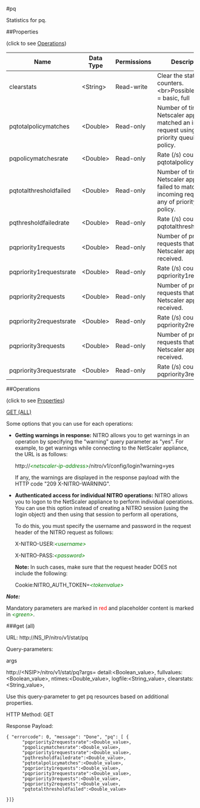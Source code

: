 #pq

Statistics for pq.


##Properties 
<span>(click to see [Operations](#operations))</span>


<table><thead><tr><th>Name</th><th> Data Type</th><th> Permissions</th><th>Description</th></tr></thead><tbody><tr><td>clearstats</td><td>&lt;String></td><td>Read-write</td><td>Clear the statsistics / counters.&lt;br>Possible values = basic, full</td><tr><tr><td>pqtotalpolicymatches</td><td>&lt;Double></td><td>Read-only</td><td>Number of times the Netscaler appliance matched an incoming request using any priority queuing policy.</td><tr><tr><td>pqpolicymatchesrate</td><td>&lt;Double></td><td>Read-only</td><td>Rate (/s) counter for pqtotalpolicymatches</td><tr><tr><td>pqtotalthresholdfailed</td><td>&lt;Double></td><td>Read-only</td><td>Number of times the Netscaler appliance failed to match an incoming request to any of priority queing policy.</td><tr><tr><td>pqthresholdfailedrate</td><td>&lt;Double></td><td>Read-only</td><td>Rate (/s) counter for pqtotalthresholdfailed</td><tr><tr><td>pqpriority1requests</td><td>&lt;Double></td><td>Read-only</td><td>Number of priority 1 requests that the Netscaler appliance received.</td><tr><tr><td>pqpriority1requestsrate</td><td>&lt;Double></td><td>Read-only</td><td>Rate (/s) counter for pqpriority1requests</td><tr><tr><td>pqpriority2requests</td><td>&lt;Double></td><td>Read-only</td><td>Number of priority 2 requests that the Netscaler appliance received.</td><tr><tr><td>pqpriority2requestsrate</td><td>&lt;Double></td><td>Read-only</td><td>Rate (/s) counter for pqpriority2requests</td><tr><tr><td>pqpriority3requests</td><td>&lt;Double></td><td>Read-only</td><td>Number of priority 3 requests that the Netscaler appliance received.</td><tr><tr><td>pqpriority3requestsrate</td><td>&lt;Double></td><td>Read-only</td><td>Rate (/s) counter for pqpriority3requests</td><tr></tbody></table>
##Operations 
<span>(click to see [Properties](#properties))</span>


[GET (ALL)](#get-(all))


Some options that you can use for each operations:
<ul><li><p><b>Getting warnings in response:</b> NITRO allows you to get warnings in an operation by specifying the "warning" query parameter as "yes". For example, to get warnings while connecting to the NetScaler appliance, the URL is as follows:</p><p>http://<span style="color:green;font-style:italic;">&lt;netscaler-ip-address&gt;</span>/nitro/v1/config/login?warning=yes</p><p>If any, the warnings are displayed in the response payload with the HTTP code "209 X-NITRO-WARNING".</p></li><li><p><b>Authenticated access for individual NITRO operations:</b> NITRO allows you to logon to the NetScaler appliance to perform individual operations. You can use this option instead of creating a NITRO session (using the login object) and then using that session to perform all operations,</p><p>To do this, you must specify the username and password in the request header of the NITRO request as follows:</p><p>X-NITRO-USER:<span style="color:green;font-style:italic;">&lt;username&gt;</span></p><p>X-NITRO-PASS:<span style="color:green;font-style:italic;">&lt;password&gt;</span></p><p><b>Note:</b> In such cases, make sure that the request header DOES not include the following:</p><p>Cookie:NITRO_AUTH_TOKEN=<span style="color:green;font-style:italic;">&lt;tokenvalue&gt;</span></p></li></ul>



***Note:*** 
Mandatory parameters are marked in <span style="color:#FF0000;">red</span> and placeholder content is marked in <span style="color:green;font-style:italic">&lt;green&gt;</span>.

###get (all)



URL: http://NS_IP/nitro/v1/stat/pq
Query-parameters:
args
http://&lt;NSIP&gt;/nitro/v1/stat/pq?args=      detail:&lt;Boolean_value&gt;,      fullvalues:&lt;Boolean_value&gt;,      ntimes:&lt;Double_value&gt;,      logfile:&lt;String_value&gt;,      clearstats:&lt;String_value&gt;,
Use this query-parameter to get pq resources based on additional properties.



HTTP Method: GET
Response Payload: ```{ "errorcode": 0, "message": "Done", "pq": [ {      "pqpriority2requestsrate":<Double_value>,      "pqpolicymatchesrate":<Double_value>,      "pqpriority1requestsrate":<Double_value>,      "pqthresholdfailedrate":<Double_value>,      "pqtotalpolicymatches":<Double_value>,      "pqpriority1requests":<Double_value>,      "pqpriority3requestsrate":<Double_value>,      "pqpriority3requests":<Double_value>,      "pqpriority2requests":<Double_value>,      "pqtotalthresholdfailed":<Double_value>}]}```



